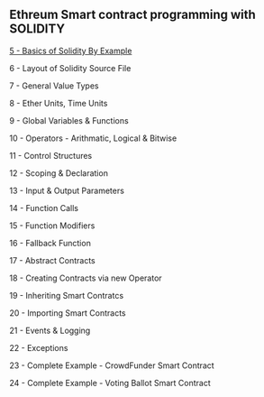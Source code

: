 ## Ethreum Smart contract programming with SOLIDITY

[5 - Basics of Solidity By Example](./Coin.sol)

6 - Layout of Solidity Source File

7 - General Value Types

8 - Ether Units, Time Units

9 - Global Variables & Functions

10 - Operators - Arithmatic, Logical & Bitwise

11 - Control Structures

12 - Scoping & Declaration

13 - Input & Output Parameters

14 - Function Calls

15 - Function Modifiers

16 - Fallback Function

17 - Abstract Contracts

18 - Creating Contracts via new Operator

19 - Inheriting Smart Contratcs

20 - Importing Smart Contracts

21 - Events & Logging

22 - Exceptions

23 - Complete Example - CrowdFunder Smart Contract

24 - Complete Example - Voting Ballot Smart Contract



